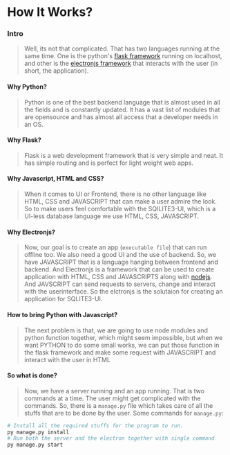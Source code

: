 # How It Works?

### Intro
> Well, its not that complicated. That has two languages running at the same time. One is the python's [flask framework](https://pypi.org/project/Flask/) running on localhost, and other is the [electronjs framework](https://electronjs.org) that interacts with the user (in short, the application).

#### Why Python?
> Python is one of the best backend language that is almost used in all the fields and is constantly updated. It has a vast list of modules that are opensource and has almost all access that a developer needs in an OS.

#### Why Flask?
> Flask is a web development framework that is very simple and neat. It has simple routing and is perfect for light weight web apps.

#### Why Javascript, HTML and CSS?
> When it comes to UI or Frontend, there is no other language like HTML, CSS and JAVASCRIPT that can make a user admire the look. So to make users feel comfortable with the SQILITE3-UI, which is a UI-less database language we use HTML, CSS, JAVASCRIPT.

#### Why Electronjs?
> Now, our goal is to create an app (`executable file`) that can run offline too. We also need a good UI and the use of backend. So, we have JAVASCRIPT that is a language hanging between frontend and backend. And Electronjs is a framework that can be used to create application with HTML, CSS and JAVASCRIPTS along with [nodejs](https://nodejs.org). And JAVSCRIPT can send requests to servers, change and interact with the userinterface. So the elctronjs is the solutaion for creating an application for SQLITE3-UI.

#### How to bring Python with Javascript?
> The next problem is that, we are going to use node modules and python function together, which might seem impossible, but when we want PYTHON to do some small works, we can put those function in the flask framework and make some request with JAVASCRIPT and interact with the user in HTML

#### So what is done?
> Now, we have a server running and an app running. That is two commands at a time. The user might get complicated with the commands. So, there is a `manage.py` file which takes care of all the stuffs that are to be done by the user. Some commands for `manage.py`:
```bash
# Install all the required stuffs for the program to run.
py manage.py install
# Run both the server and the electron together with single command
py manage.py start
```
